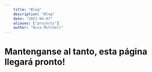 ```yaml
---
    title: "Blog" 
    description: "Blog" 
    date: "2021-04-07" 
    aliases: ["projects"] 
    author: "Nico Mitchell" 
---
```

# Mantenganse al tanto, esta página llegará pronto!